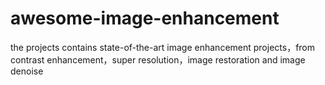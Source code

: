 # awesome-image-enhancement
the projects contains state-of-the-art  image enhancement projects，from contrast enhancement，super resolution，image restoration and image denoise
